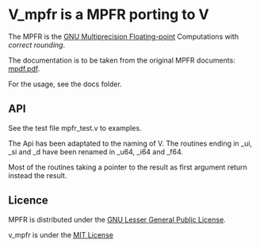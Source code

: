 # V_mpfr is a MPFR porting to V #


The MPFR is the [GNU Multiprecision Floating-point](https://www.mpfr.org/) Computations with _correct rounding_.

The documentation is to be taken from the original MPFR documents: [mpdf.pdf](https://www.mpfr.org/mpfr-current/mpfr.pdf).

For the usage, see the docs folder.

## API ##
See the test file mpfr_test.v to examples.

The Api has been adaptated to the naming of V. The routines ending in _ui, _si and _d have been renamed in _u64, _i64 and _f64.

Most of the routines taking a pointer to the result as first argument return instead the result.

## Licence ##
MPFR is distributed under the [GNU Lesser General Public License](https://www.gnu.org/licenses/lgpl-3.0.html).

v_mpfr is under the [MIT License](https://mit-license.org/)
